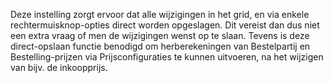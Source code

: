 Deze instelling zorgt ervoor dat alle wijzigingen in het grid, en via enkele rechtermuisknop-opties direct worden opgeslagen. 
Dit vereist dan dus niet een extra vraag of men de wijzigingen wenst op te slaan. 
Tevens is deze direct-opslaan functie benodigd om herberekeningen van Bestelpartij en Bestelling-prijzen via Prijsconfiguraties te kunnen uitvoeren, na het wijzigen
van bijv. de inkoopprijs.
